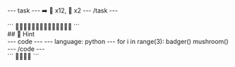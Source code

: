 --- task ---
➡️ 🦡 x12, 🍄 x2
--- /task ---

<div class="c-project-output">
```
🦡🦡🦡🦡🦡🦡🦡🦡🦡🦡🦡🦡🍄🍄
```
</div>


<div class="c-project-callout c-project-callout--tip">
## 👀 Hint

<div class="c-project-code">
--- code ---
---
language: python
---
for i in range(3):
    badger()
mushroom()
--- /code ---
</div>
</div>
<div class="c-project-output" style="bgcolor:white">
```
🦡🦡🦡🍄
```
</div>


